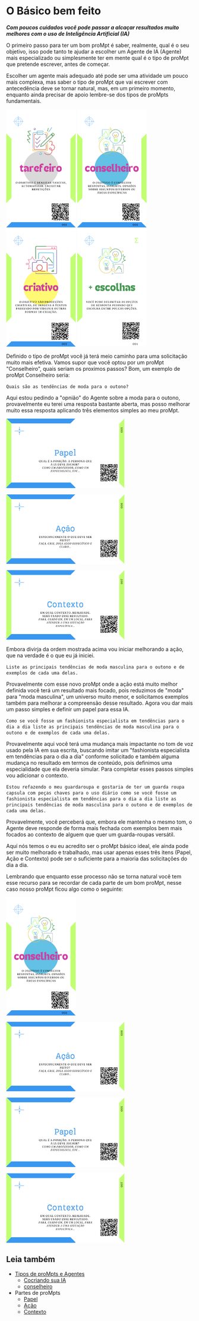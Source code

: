 # O Básico bem feito
***Com poucos cuidados você pode passar a alcaçar resultados muito melhores com o uso de Inteligência Artificial (IA)***

O primeiro passo para ter um bom proMpt é saber, realmente, qual é o seu objetivo, isso pode tanto te ajudar a escolher um Agente de IA (Agente) mais especializado ou simplesmente ter em mente qual é o tipo de proMpt que pretende escrever, antes de começar.

Escolher um agente mais adequado até pode ser uma atividade um pouco mais complexa, mas saber o tipo de proMpt que vai escrever com antecedência deve se tornar natural, mas, em um primeiro momento, enquanto ainda precisar de apoio lembre-se dos tipos de proMpts fundamentais.

[<img src="imagens/cards/2.png" width="187" height="318">](tipos-de-proMpt/tarefeiro.md) [<img src="imagens/cards/3.png" width="187" height="318">](tipos-de-proMpt/conselheiro.md) [<img src="imagens/cards/4.png" width="187" height="318">](tipos-de-proMpt/criativo.md) [<img src="imagens/cards/5.png" width="187" height="318">](tipos-de-proMpt/mais-escolhas.md) 

Definido o tipo de proMpt você já terá meio caminho para uma solicitação muito mais efetiva. Vamos supor que você optou por um proMpt "Conselheiro", quais seriam os proximos passos? Bom, um exemplo de proMpt Conselheiro seria:
```
Quais são as tendências de moda para o outono?
```
Aqui estou pedindo a "opnião" do Agente sobre a moda para o outono, provavelmente eu terei uma resposta bastante aberta, mas posso melhorar muito essa resposta aplicando três elementos simples ao meu proMpt.

[<img src="imagens/cards/6.png"  width="318" height="187">](partes-de-proMpt/papel.md)

[<img src="imagens/cards/7.png"  width="318" height="187">](partes-de-proMpt/acao.md)

[<img src="imagens/cards/8.png"  width="318" height="187">](partes-de-proMpt/contexto.md)

Embora divirja da ordem mostrada acima vou iniciar melhorando a ação, que na verdade é o que eu já iniciei.
```
Liste as principais tendências de moda masculina para o outono e de exemplos de cada uma delas.
```

Provavelmente com esse novo proMpt onde a ação está muito melhor definida você terá um resultado mais focado, pois reduzimos de "moda" para "moda masculina", um universo muito menor, e solicitamos exemplos também para melhorar a compreensão desse resultado. Agora vou dar mais um passo simples e definir um papel para essa IA.
```
Como se você fosse um fashionista especialista em tendências para o dia a dia liste as principais tendências de moda masculina para o outono e de exemplos de cada uma delas.
```

Provavelmente aqui você terá uma mudança mais impactante no tom de voz usado pela IA em sua escrita, buscando imitar um "fashionista especialista em tendências para o dia a dia" conforme solicitado e também alguma mudança no resultado em termos de conteúdo, pois definimos uma especialidade que ela deveria simular. Para completar esses passos simples vou adicionar o contexto.

```
Estou refazendo o meu guardaroupa e gostaria de ter um guarda roupa capsula com peças chaves para o uso diário como se você fosse um fashionista especialista em tendências para o dia a dia liste as principais tendências de moda masculina para o outono e de exemplos de cada uma delas.
```

Provavelmente, você perceberá que, embora ele mantenha o mesmo tom, o Agente deve responde de forma mais fechada com exemplos bem mais focados ao contexto de alguem que quer um guarda-roupas versátil.

Aquí nós temos o eu eu acredito ser o proMpt básico ideal, ele ainda pode ser muito melhorado e trabalhado, mas usar apenas esses três itens (Papel, Ação e Contexto) pode ser o suficiente para a maioria das solicitações do dia a dia.

Lembrando que enquanto esse processo não se torna natural você tem esse recurso para se recordar de cada parte de um bom proMpt, nesse caso nosso proMpt ficou algo como o seguinte:

[<img src="imagens/cards/3.png" width="187" height="318">](conselheiro.md)

[<img src="imagens/cards/7.png"  width="318" height="187">](partes-de-proMpt/acao.md)

[<img src="imagens/cards/6.png"  width="318" height="187">](partes-de-proMpt/papel.md)

[<img src="imagens/cards/8.png"  width="318" height="187">](partes-de-proMpt/contexto.md)

## Leia também
- [Tipos de proMpts e Agentes](tipos-de-proMpt/README.md)
  - [Cocriando sua IA](tipos-de-proMpt/cocriacao.md)
  - [conselheiro](tipos-de-proMpt/conselheiro.md)
- Partes de proMpts
  - [Papel](partes-de-proMpt/papel.md)
  - [Ação](partes-de-proMpt/acao.md)
  - [Contexto](partes-de-proMpt/contexto.md)
  




